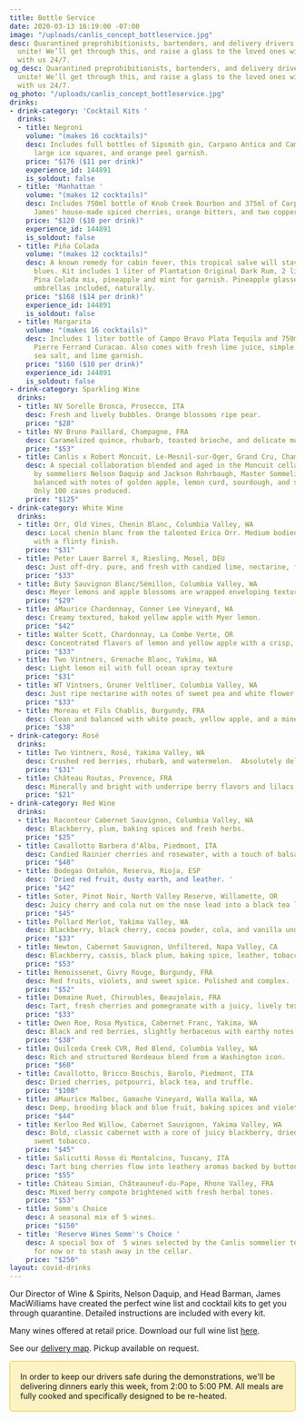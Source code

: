 ```yaml
---
title: Bottle Service
date: 2020-03-13 16:19:00 -07:00
image: "/uploads/canlis_concept_bottleservice.jpg"
desc: Quarantined preprohibitionists, bartenders, and delivery drivers of the world
  unite! We’ll get through this, and raise a glass to the loved ones willing to live
  with us 24/7.
og_desc: Quarantined preprohibitionists, bartenders, and delivery drivers of the world
  unite! We’ll get through this, and raise a glass to the loved ones willing to live
  with us 24/7.
og_photo: "/uploads/canlis_concept_bottleservice.jpg"
drinks:
- drink-category: 'Cocktail Kits '
  drinks:
  - title: Negroni
    volume: "(makes 16 cocktails)"
    desc: Includes full bottles of Sipsmith gin, Carpano Antica and Campari with 16
      large ice squares, and orange peel garnish.
    price: "$176 ($11 per drink)"
    experience_id: 144891
    is_soldout: false
  - title: 'Manhattan '
    volume: "(makes 12 cocktails)"
    desc: Includes 750ml bottle of Knob Creek Bourbon and 375ml of Carpano Antica,
      James' house-made spiced cherries, orange bitters, and two copper garnish picks.
    price: "$120 ($10 per drink)"
    experience_id: 144891
    is_soldout: false
  - title: Piña Colada
    volume: "(makes 12 cocktails)"
    desc: A known remedy for cabin fever, this tropical salve will stave off the quarantine
      blues. Kit includes 1 liter of Plantation Original Dark Rum, 2 liters of Canlis
      Pina Colada mix, pineapple and mint for garnish. Pineapple glasses, straws and
      umbrellas included, naturally.
    price: "$168 ($14 per drink)"
    experience_id: 144891
    is_soldout: false
  - title: Margarita
    volume: "(makes 16 cocktails)"
    desc: Includes 1 liter bottle of Campo Bravo Plata Tequila and 750ml bottle of
      Pierre Ferrand Curacao. Also comes with fresh lime juice, simple syrup, Jacobsen
      sea salt, and lime garnish.
    price: "$160 ($10 per drink)"
    experience_id: 144891
    is_soldout: false
- drink-category: Sparkling Wine
  drinks:
  - title: NV Sorelle Bronca, Prosecco, ITA
    desc: Fresh and lively bubbles. Orange blossoms ripe pear.
    price: "$28"
  - title: NV Bruno Paillard, Champagne, FRA
    desc: Caramelized quince, rhubarb, toasted brioche, and delicate mousse.
    price: "$53"
  - title: Canlis x Robert Moncuit, Le-Mesnil-sur-Oger, Grand Cru, Champagne, FRA
    desc: A special collaboration blended and aged in the Moncuit cellar in Champagne
      by sommeliers Nelson Daquip and Jackson Rohrbaugh, Master Sommelier. Beautifully
      balanced with notes of golden apple, lemon curd, sourdough, and striking minerality.
      Only 100 cases produced.
    price: "$125"
- drink-category: White Wine
  drinks:
  - title: Orr, Old Vines, Chenin Blanc, Columbia Valley, WA
    desc: Local chenin blanc from the talented Erica Orr. Medium bodied, stone fruit
      with a flinty finish.
    price: "$31"
  - title: Peter Lauer Barrel X, Riesling, Mosel, DEU
    desc: Just off-dry. pure, and fresh with candied lime, nectarine, flint, and slate.
    price: "$33"
  - title: Buty Sauvignon Blanc/Sémillon, Columbia Valley, WA
    desc: Meyer lemons and apple blossoms are wrapped enveloping textures.
    price: "$29"
  - title: áMaurice Chardonnay, Conner Lee Vineyard, WA
    desc: Creamy textured, baked yellow apple with Myer lemon.
    price: "$42"
  - title: Walter Scott, Chardonnay, La Combe Verte, OR
    desc: Concentrated flavors of lemon and yellow apple with a crisp, lean finish.
    price: "$33"
  - title: Two Vintners, Grenache Blanc, Yakima, WA
    desc: Light lemon oil with full ocean spray texture
    price: "$31"
  - title: WT Vintners, Gruner Veltliner, Columbia Valley, WA
    desc: Just ripe nectarine with notes of sweet pea and white flower.
    price: "$33"
  - title: Moreau et Fils Chablis, Burgundy, FRA
    desc: Clean and balanced with white peach, yellow apple, and a minerally core.
    price: "$38"
- drink-category: Rosé
  drinks:
  - title: Two Vintners, Rosé, Yakima Valley, WA
    desc: Crushed red berries, rhubarb, and watermelon.  Absolutely delicious!
    price: "$31"
  - title: Château Routas, Provence, FRA
    desc: Minerally and bright with underripe berry flavors and lilacs aromas.
    price: "$21"
- drink-category: Red Wine
  drinks:
  - title: Raconteur Cabernet Sauvignon, Columbia Valley, WA
    desc: Blackberry, plum, baking spices and fresh herbs.
    price: "$25"
  - title: Cavallotto Barbera d'Alba, Piedmont, ITA
    desc: Candied Rainier cherries and rosewater, with a touch of balsamic reduction.
    price: "$48"
  - title: Bodegas Ontañón, Reserva, Rioja, ESP
    desc: 'Dried red fruit, dusty earth, and leather. '
    price: "$42"
  - title: Soter, Pinot Noir, North Valley Reserve, Willamette, OR
    desc: Juicy cherry and cola nut on the nose lead into a black tea leaf finish.
    price: "$45"
  - title: Pollard Merlot, Yakima Valley, WA
    desc: Blackberry, black cherry, cocoa powder, cola, and vanilla undertones.
    price: "$33"
  - title: Newton, Cabernet Sauvignon, Unfiltered, Napa Valley, CA
    desc: Blackberry, cassis, black plum, baking spice, leather, tobacco, and cocoa.
    price: "$53"
  - title: Remoissenet, Givry Rouge, Burgundy, FRA
    desc: Red fruits, violets, and sweet spice. Polished and complex.
    price: "$52"
  - title: Domaine Ruet, Chiroubles, Beaujolais, FRA
    desc: Tart, fresh cherries and pomegranate with a juicy, lively texture.
    price: "$33"
  - title: Owen Roe, Rosa Mystica, Cabernet Franc, Yakima, WA
    desc: Black and red berries, slightly herbaceous with earthy notes.
    price: "$38"
  - title: Quilceda Creek CVR, Red Blend, Columbia Valley, WA
    desc: Rich and structured Bordeaux blend from a Washington icon.
    price: "$60"
  - title: Cavallotto, Bricco Boschis, Barolo, Piedmont, ITA
    desc: Dried cherries, potpourri, black tea, and truffle.
    price: "$108"
  - title: áMaurice Malbec, Gamache Vineyard, Walla Walla, WA
    desc: Deep, brooding black and blue fruit, baking spices and violets.
    price: "$44"
  - title: Kerloo Red Willow, Cabernet Sauvignon, Yakima Valley, WA
    desc: Bold, classic cabernet with a core of juicy blackberry, dried cherry, and
      sweet tobacco.
    price: "$45"
  - title: Salicutti Rosso di Montalcino, Tuscany, ITA
    desc: Tart bing cherries flow into leathery aromas backed by button mushrooms.
    price: "$55"
  - title: Château Simian, Châteauneuf-du-Pape, Rhone Valley, FRA
    desc: Mixed berry compote brightened with fresh herbal tones.
    price: "$53"
  - title: Somm's Choice
    desc: A seasonal mix of 5 wines.
    price: "$150"
  - title: 'Reserve Wines Somm''s Choice '
    desc: A special box of  5 wines selected by the Canlis sommelier team. A few bottles
      for now or to stash away in the cellar.
    price: "$250"
layout: covid-drinks
---
```


Our Director of Wine & Spirits, Nelson Daquip, and Head Barman, James MacWilliams have created the perfect wine list and cocktail kits to get you through quarantine. Detailed instructions are included with every kit.

Many wines offered at retail price. Download our full wine list <a target="_blank" href="https://canlis.com/uploads/winelist.pdf">here</a>.

See our [delivery map](/deliverymap). Pickup available on request.

<div style="background: #FDF2C3; border: 1px solid #E3C442; border-radius: 5px; padding: 18px; margin-bottom: 30px;">In order to keep our drivers safe during the demonstrations, we'll be delivering dinners early this week, from 2:00 to 5:00 PM. All meals are fully cooked and specifically designed to be re-heated.
</div>
